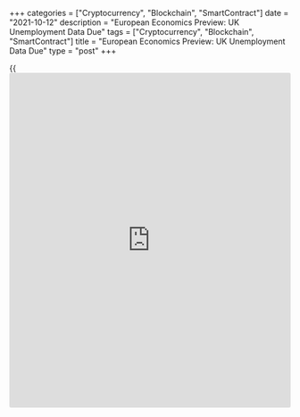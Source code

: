 +++
categories = ["Cryptocurrency", "Blockchain", "SmartContract"]
date = "2021-10-12"
description = "European Economics Preview: UK Unemployment Data Due"
tags = ["Cryptocurrency", "Blockchain", "SmartContract"]
title = "European Economics Preview: UK Unemployment Data Due"
type = "post"
+++

{{<iframe id="large-banner" src="https://www.bounty.group/#slide=25.0" width="100%" height="600" scrolling="no" style="border: 0px solid rgb(216, 221, 230); border-radius: 3px;">}}

Unemployment from the UK and economic confidence from Germany are due on
Tuesday, headlining a light day for the European economic [news](https://www.letsplayfx.com/blog/forex-news-website/).

At 2.00 am ET, the Office for National Statistics is scheduled to issue
UK unemployment data. The jobless rate is forecast to fall to 4.5
percent in three months to August from 4.6 percent in three months to
July.

In the meantime, consumer price data is due from Romania.

At 3.00 am ET, retail sales and industrial production figures are due
from Turkey. Economists expect industrial output to grow 10.5 percent
annually in August after rising 8.7 percent in July.

At 5.00 am ET, Germany ZEW economic confidence survey results are due.
The economic confidence index is seen at 24.0 in October versus 26.5 in
September.

For comments and feedback [contact](https://www.playgroundfx.com/contact/): editorial@rtt[news](https://www.letsplayfx.com/blog/forex-news-website/).com

[Economic News][1]

 **What parts of the world are seeing the best (and worst) economic
performances lately? Click[here][2] to check out our [Econ Scorecard][2]
and find out! See up-to-the-moment [ranking](https://www.playgroundfx.com/blog/crypto-exchange-ranking/)s for the best and worst
performers in [GDP][2], [unemployment rate][3], [inflation][4] and much
more.**

   1. www.rtt[news](https://www.letsplayfx.com/blog/forex-news-website/).com/Content/EconomicNews.aspx
   2. www.rtt[news](https://www.letsplayfx.com/blog/forex-news-website/).com/economic-scorecard/world-rank/GDP/highest-performance.aspx
   3. www.rtt[news](https://www.letsplayfx.com/blog/forex-news-website/).com/economic-scorecard/world-rank/unemployment-rate/lowest-performance.aspx
   4. www.rtt[news](https://www.letsplayfx.com/blog/forex-news-website/).com/economic-scorecard/world-rank/CPI/highest-performance.aspx